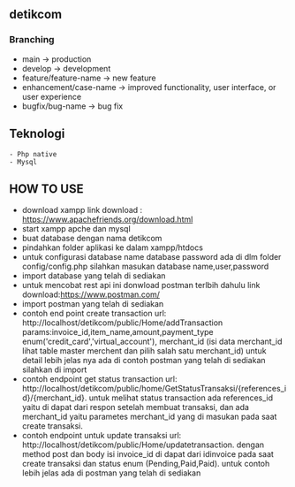 ## detikcom


### Branching
- main -> production
- develop -> development
- feature/feature-name -> new feature
- enhancement/case-name -> improved functionality, user interface, or user experience
- bugfix/bug-name -> bug fix

## Teknologi
    - Php native
    - Mysql
## HOW TO USE
   - download xampp link download : https://www.apachefriends.org/download.html
   - start xampp apche dan mysql
   - buat database dengan nama detikcom
   - pindahkan folder aplikasi ke dalam xampp/htdocs
   - untuk configurasi database name database password ada di dlm folder config/config.php silahkan masukan database name,user,password 
   - import database yang telah di sediakan 
   - untuk mencobat rest api ini donwload postman terlbih dahulu link download:https://www.postman.com/
   - import postman yang telah di sediakan 
   - contoh end point create transaction url: http://localhost/detikcom/public/Home/addTransaction params:invoice_id,item_name,amount,payment_type enum('credit_card','virtual_account'), merchant_id (isi data merchant_id lihat table master merchent dan pilih salah satu merchant_id) untuk detail lebih jelas nya ada di contoh postman yang telah di sediakan silahkan di import
   - contoh endpoint get status transaction url: http://localhost/detikcom/public/home/GetStatusTransaksi/{references_id}/{merchant_id}. untuk melihat status transaction ada references_id yaitu di dapat dari respon setelah membuat transaksi, dan ada merchant_id yaitu parametes merchant_id yang di masukan pada saat create transaksi.
   - contoh endpoint untuk update transaksi url: http://localhost/detikcom/public/Home/updatetransaction. dengan method post dan body isi invoice_id di dapat dari idinvoice pada saat create transaksi dan status enum (Pending,Paid,Paid). untuk contoh lebih jelas ada di postman yang telah di sediakan 


 